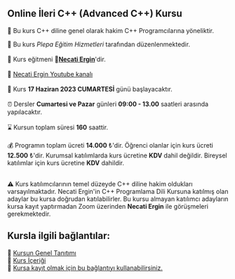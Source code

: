 ## Online İleri C++ (Advanced C++) Kursu

🎯 Bu kurs C++ diline genel olarak hakim C++ Programcılarına yöneliktir. 

🏫 Bu kurs _Plepa Eğitim Hizmetleri_ tarafından düzenlenmektedir.<br><br>
👨 Kurs eğitmeni **&#128279;[Necati Ergin](https://www.linkedin.com/in/necati-ergin-045768176/)**'dir.<br><br>
👨 [Necati Ergin Youtube kanalı](https://www.youtube.com/@necatiergin)<br><br>
📅 Kurs __17 Haziran 2023 CUMARTESİ__ günü başlayacaktır. <br><br>
⏰ Dersler __Cumartesi ve Pazar__ günleri __09:00 - 13.00__ saatleri arasında yapılacaktır.<br><br>
⌛ Kursun toplam süresi __160__ saattir. <br><br>
💰️ Programın toplam ücreti **14.000** &#8378;'dir. Öğrenci olanlar için kurs ücreti **12.500** &#8378;'dir. Kurumsal katılımlarda kurs ücretine **KDV** dahil değildir. Bireysel katılımlar için kurs ücretine **KDV** dahildir.<br><br>

⚠ Kurs katılımcılarının temel düzeyde C++ diline hakim oldukları varsayılmaktadır. Necati Ergin'in C++ Programlama Dili Kursuna katılmış olan adaylar bu kursa doğrudan katılabilirler. Bu kursu almayan katılımcı adayların kursa kayıt yaptırmadan Zoom üzerinden **Necati Ergin** ile görüşmeleri gerekmektedir.  

## Kursla ilgili bağlantılar:
&#128279; [Kursun Genel Tanıtımı]()<br>
&#128279; [Kurs İçeriği](https://github.com/necatiergin/KURS_PROGRAMLARI/blob/main/ileri_cplusplus.md)<br>
&#128279; [Kursa kayıt olmak için bu bağlantıyı kullanabilirsiniz.]()



